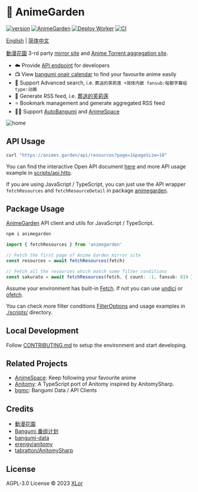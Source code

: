 # 🌸 AnimeGarden

[![version](https://img.shields.io/npm/v/animegarden?label=animegarden)](https://www.npmjs.com/package/animegarden)
[![AnimeGarden](https://img.shields.io/endpoint?url=https://pages.onekuma.cn/project/animegarden&label=AnimeGarden)](https://animes.garden)
[![Deploy Worker](https://github.com/yjl9903/AnimeGarden/actions/workflows/deploy.yml/badge.svg)](https://github.com/yjl9903/AnimeGarden/actions/workflows/deploy.yml)
[![CI](https://github.com/yjl9903/AnimeGarden/actions/workflows/ci.yml/badge.svg)](https://github.com/yjl9903/AnimeGarden/actions/workflows/ci.yml)

[English](/README.en.md) | [简体中文](/README.md)

[動漫花園](https://share.dmhy.org/) 3-rd party [mirror site](https://animes.garden) and [Anime Torrent aggregation site](https://animes.garden).

+ ☁️ Provide [API endpoint](https://animes.garden/docs/api) for developers
+ 📺 View [bangumi onair calendar](https://animes.garden/anime) to find your favourite anime easily
+ 🔖 Support Advanced search, i.e. `葬送的芙莉莲 +简体内嵌 fansub:桜都字幕组 type:动画`
+ 📙 Generate RSS feed, i.e. [葬送的芙莉莲](https://animes.garden/feed.xml?filter=%5B%7B%22fansubId%22:%5B%22619%22%5D,%22type%22:%22%E5%8B%95%E7%95%AB%22,%22include%22:%5B%22%E8%91%AC%E9%80%81%E7%9A%84%E8%8A%99%E8%8E%89%E8%8E%B2%22%5D,%22keywords%22:%5B%22%E7%AE%80%E4%BD%93%E5%86%85%E5%B5%8C%22%5D%7D%5D)
+ ⭐ Bookmark management and generate aggregated RSS feed
+ 👷‍♂️ Support [AutoBangumi](https://www.autobangumi.org/) and [AnimeSpace](https://github.com/yjl9903/AnimeSpace)

![home](./assets/home.png)

## API Usage

```bash
curl "https://animes.garden/api/resources?page=1&pageSize=10"
```

You can find the interactive Open API document [here](https://animes.garden/docs/api) and more API usage example in [scripts/api.http](./scripts/api.http).

If you are using JavaScript / TypeScript, you can just use the API wrapper `fetchResources` and `fetchResourceDetail` in package [animegarden](https://www.npmjs.com/package/animegarden).

## Package Usage

[AnimeGarden](https://animes.garden) API client and utils for JavaScript / TypeScript.

```bash
npm i animegarden
```

```ts
import { fetchResources } from 'animegarden'

// Fetch the first page of Anime Garden mirror site
const resources = await fetchResources(fetch)

// Fetch all the resources which match some filter conditions
const sakurato = await fetchResources(fetch, { count: -1, fansub: 619 })
```

Assume your environment has built-in [Fetch](https://developer.mozilla.org/en-US/docs/Web/API/Fetch_API/Using_Fetch). If not you can use [undici](https://github.com/nodejs/undici) or [ofetch](https://github.com/unjs/ofetch).

You can check more filter conditions [FilterOptions](https://github.com/yjl9903/AnimeGarden/blob/main/packages/animegarden/src/garden/types.ts) and usage examples in [./scripts/](https://github.com/yjl9903/AnimeGarden/blob/main/scripts/) directory.

## Local Development

Follow [CONTRIBUTING.md](./CONTRIBUTING.md) to setup the environment and start developing.

## Related Projects

+ [AnimeSpace](https://github.com/yjl9903/AnimeSpace): Keep following your favourite anime
+ [Anitomy](https://github.com/yjl9903/anitomy): A TypeScript port of Anitomy inspired by AnitomySharp.
+ [bgmc](https://github.com/yjl9903/bgmc): Bangumi Data / API Clients

## Credits

+ [動漫花園](https://share.dmhy.org/)
+ [Bangumi 番组计划](https://bgm.tv/)
+ [bangumi-data](https://github.com/bangumi-data/bangumi-data)
+ [erengy/anitomy](https://github.com/erengy/anitomy)
+ [tabratton/AnitomySharp](https://github.com/tabratton/AnitomySharp)

## License

AGPL-3.0 License © 2023 [XLor](https://github.com/yjl9903)
